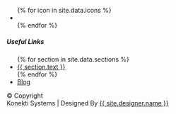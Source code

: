 <div class="upper-area">
<div class="container contact-with-newsletter">
  <!-- Start:About Info -->
  <div class="col-md-4">
    <div class="about-info">
      <div class="footer-logo"><a href="#" ><img alt="" src="{{ site.baseurl }}/assets/footer-logo.png"></a></div>
      <ul class="social-media-icon-list">
        <!-- loop through icons -->
        {% for icon in site.data.icons %}
          <li><a href='{{ icon.link }}' target = '_blank'><i class="fa fa-{{ icon.name }}"></i></a></li>
        {% endfor %}
      </ul>
    </div>
  </div>
  <!-- Start:Useful Links -->
  <div class="col-md-8">
    <div class="useful-link-sec">
      <h5>Useful Links</h5>
      <ul class="useful-links">
        {% for section in site.data.sections %}
          <li><a href='{{ site.baseurl }}/#{{ section.id }}'>{{ section.text }}</a></li>
        {% endfor %}
          <li><a href="/blog/">Blog</a></li>
      </ul>
    </div>
  </div>
  </div>
</div>
<!-- Start:copyright -->
<div class="bottom-area">
  <div class="container">
    <div class="copyright">
      <div>© Copyright <div class = 'year'></div> Konekti Systems <span>  | </span>  Designed By <a href="{{ site.designer.url }}">{{ site.designer.name }}</a></div>
        <a id="scroll-top-div" href="#"><i class="fa fa-hand-pointer-o" aria-hidden="true"></i></a>
    </div>
  </div>
</div>
</footer>
<script>
  {% include js/jquery.js %}
  {% include js/index.js %}
</script>
<script src="https://maxcdn.bootstrapcdn.com/bootstrap/3.3.7/js/bootstrap.min.js" integrity="sha384-Tc5IQib027qvyjSMfHjOMaLkfuWVxZxUPnCJA7l2mCWNIpG9mGCD8wGNIcPD7Txa" crossorigin="anonymous"></script>
<script>
  {% include js/mini-grid.js %}
  {% include js/settings.js %}
  {% include js/featherlight.js %}
</script>
